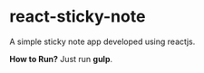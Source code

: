 # react-sticky-note
A simple sticky note app developed using reactjs.

**How to Run?**
Just run **gulp**.
